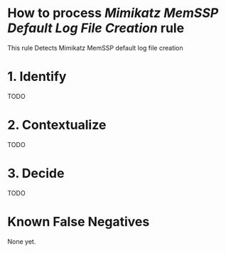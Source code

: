 # How to process *Mimikatz MemSSP Default Log File Creation* rule
This rule Detects Mimikatz MemSSP default log file creation

# 1. Identify
TODO

# 2. Contextualize
TODO

# 3. Decide
TODO

# Known False Negatives
None yet.
